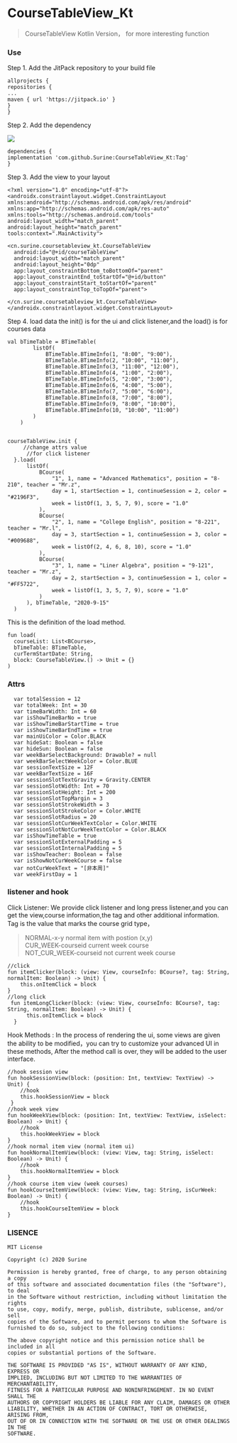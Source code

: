 # CourseTableView_Kt  
> CourseTableView Kotlin Version， for more interesting function

### Use
Step 1. Add the JitPack repository to your build file
```
allprojects {
repositories {
...
maven { url 'https://jitpack.io' }
}
}
```
Step 2. Add the dependency


[![](https://jitpack.io/v/Surine/CourseTableView_Kt.svg)](https://jitpack.io/#Surine/CourseTableView_Kt)
```
dependencies {
implementation 'com.github.Surine:CourseTableView_Kt:Tag'
}
```

Step 3. Add the view to your layout
```
<?xml version="1.0" encoding="utf-8"?>
<androidx.constraintlayout.widget.ConstraintLayout xmlns:android="http://schemas.android.com/apk/res/android"
xmlns:app="http://schemas.android.com/apk/res-auto"
xmlns:tools="http://schemas.android.com/tools"
android:layout_width="match_parent"
android:layout_height="match_parent"
tools:context=".MainActivity">

<cn.surine.coursetableview_kt.CourseTableView
  android:id="@+id/courseTableView"
  android:layout_width="match_parent"
  android:layout_height="0dp"
  app:layout_constraintBottom_toBottomOf="parent"
  app:layout_constraintEnd_toStartOf="@+id/button"
  app:layout_constraintStart_toStartOf="parent"
  app:layout_constraintTop_toTopOf="parent">

</cn.surine.coursetableview_kt.CourseTableView>
</androidx.constraintlayout.widget.ConstraintLayout>
```
Step 4. load data
the init() is for the ui and click listener,and the load() is for courses data
```
val bTimeTable = BTimeTable(
        listOf(
            BTimeTable.BTimeInfo(1, "8:00", "9:00"),
            BTimeTable.BTimeInfo(2, "10:00", "11:00"),
            BTimeTable.BTimeInfo(3, "11:00", "12:00"),
            BTimeTable.BTimeInfo(4, "1:00", "2:00"),
            BTimeTable.BTimeInfo(5, "2:00", "3:00"),
            BTimeTable.BTimeInfo(6, "4:00", "5:00"),
            BTimeTable.BTimeInfo(7, "5:00", "6:00"),
            BTimeTable.BTimeInfo(8, "7:00", "8:00"),
            BTimeTable.BTimeInfo(9, "8:00", "10:00"),
            BTimeTable.BTimeInfo(10, "10:00", "11:00")
        )
    )


courseTableView.init {
     //change attrs value
      //for click listener
  }.load(
      listOf(
          BCourse(
              "1", 1, name = "Advanced Mathematics", position = "8-210", teacher = "Mr.z",
              day = 1, startSection = 1, continueSession = 2, color = "#2196F3",
              week = listOf(1, 3, 5, 7, 9), score = "1.0"
          ),
          BCourse(
              "2", 1, name = "College English", position = "8-221", teacher = "Mr.l",
              day = 3, startSection = 1, continueSession = 3, color = "#009688",
              week = listOf(2, 4, 6, 8, 10), score = "1.0"
          ),
          BCourse(
              "3", 1, name = "Liner Algebra", position = "9-121", teacher = "Mr.z",
              day = 2, startSection = 3, continueSession = 1, color = "#FF5722",
              week = listOf(1, 3, 5, 7, 9), score = "1.0"
          )
      ), bTimeTable, "2020-9-15"
  )
```
This is the definition of the load method.
```
fun load(
  courseList: List<BCourse>,
  bTimeTable: BTimeTable,
  curTermStartDate: String,
  block: CourseTableView.() -> Unit = {}
) 
```

### Attrs
```
  var totalSession = 12
  var totalWeek: Int = 30
  var timeBarWidth: Int = 60
  var isShowTimeBarNo = true
  var isShowTimeBarStartTime = true
  var isShowTimeBarEndTime = true
  var mainUiColor = Color.BLACK
  var hideSat: Boolean = false
  var hideSun: Boolean = false
  var weekBarSelectBackground: Drawable? = null
  var weekBarSelectWeekColor = Color.BLUE
  var sessionTextSize = 12F
  var weekBarTextSize = 16F
  var sessionSlotTextGravity = Gravity.CENTER
  var sessionSlotWidth: Int = 70  
  var sessionSlotHeight: Int = 200
  var sessionSlotTopMargin = 3
  var sessionSlotStrokeWidth = 3
  var sessionSlotStrokeColor = Color.WHITE
  var sessionSlotRadius = 20
  var sessionSlotCurWeekTextColor = Color.WHITE
  var sessionSlotNotCurWeekTextColor = Color.BLACK
  var isShowTimeTable = true
  var sessionSlotExternalPadding = 5
  var sessionSlotInternalPadding = 5
  var isShowTeacher: Boolean = false
  var isShowNotCurWeekCourse = false
  var notCurWeekText = "[非本周]"
  var weekFirstDay = 1
```

### listener and hook

Click Listener: We provide click listener and long press listener,and you can get the view,course information,the tag and other additional information.
Tag is the value that marks the course grid type，
> NORMAL-x-y  normal item with postion (x,y) <br>
> CUR_WEEK-courseid  current week course  <br>
> NOT_CUR_WEEK-courseid  not current week course <br>


```
//click
fun itemClicker(block: (view: View, courseInfo: BCourse?, tag: String, normalItem: Boolean) -> Unit) {
    this.onItemClick = block
}
//long click
 fun itemLongClicker(block: (view: View, courseInfo: BCourse?, tag: String, normalItem: Boolean) -> Unit) {
      this.onItemClick = block
  }
```

Hook Methods : In the process of rendering the ui, some views are given the ability to be modified，you can try to customize your advanced UI in these methods,
After the method call is over, they will be added to the user interface.
```
//hook session view
fun hookSessionView(block: (position: Int, textView: TextView) -> Unit) {
    //hook
    this.hookSessionView = block
 }
//hook week view   
fun hookWeekView(block: (position: Int, textView: TextView, isSelect: Boolean) -> Unit) {
    //hook
    this.hookWeekView = block
}
//hook normal item view (normal item ui)
fun hookNormalItemView(block: (view: View, tag: String, isSelect: Boolean) -> Unit) {
    //hook
    this.hookNormalItemView = block
}
//hook course item view (week courses)
fun hookCourseItemView(block: (view: View, tag: String, isCurWeek: Boolean) -> Unit) {
    //hook
    this.hookCourseItemView = block
}
```

### LISENCE

```
MIT License

Copyright (c) 2020 Surine

Permission is hereby granted, free of charge, to any person obtaining a copy
of this software and associated documentation files (the "Software"), to deal
in the Software without restriction, including without limitation the rights
to use, copy, modify, merge, publish, distribute, sublicense, and/or sell
copies of the Software, and to permit persons to whom the Software is
furnished to do so, subject to the following conditions:

The above copyright notice and this permission notice shall be included in all
copies or substantial portions of the Software.

THE SOFTWARE IS PROVIDED "AS IS", WITHOUT WARRANTY OF ANY KIND, EXPRESS OR
IMPLIED, INCLUDING BUT NOT LIMITED TO THE WARRANTIES OF MERCHANTABILITY,
FITNESS FOR A PARTICULAR PURPOSE AND NONINFRINGEMENT. IN NO EVENT SHALL THE
AUTHORS OR COPYRIGHT HOLDERS BE LIABLE FOR ANY CLAIM, DAMAGES OR OTHER
LIABILITY, WHETHER IN AN ACTION OF CONTRACT, TORT OR OTHERWISE, ARISING FROM,
OUT OF OR IN CONNECTION WITH THE SOFTWARE OR THE USE OR OTHER DEALINGS IN THE
SOFTWARE.
```

